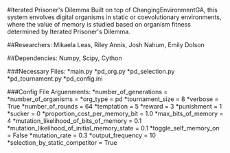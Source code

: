 #Iterated Prisoner's Dilemma
Built on top of ChangingEnvironmentGA, this system envolves digital organisms in static or coevolutionary environments, where the value of memory is studied based on organism fitness determined by Iterated Prisoner's Dilemma.

##Researchers:
Mikaela Leas, Riley Annis, Josh Nahum, Emily Dolson

##Dependencies:
Numpy, Scipy, Cython

###Necessary Files:
*main.py
*pd_org.py
*pd_selection.py
*pd_tournament.py
*pd_config.ini

###Config File Arguenments:
*number_of_generations =
*number_of_organisms = 
*org_type = pd
*tournament_size = 8
*verbose = True
*number_of_rounds = 64
*temptation = 5
*reward = 3
*punishment = 1
*sucker = 0
*proportion_cost_per_memory_bit = 1.0
*max_bits_of_memory = 4
*mutation_likelihood_of_bits_of_memory = 0.1
*mutation_likelihood_of_initial_memory_state = 0.1
*toggle_self_memory_on = False
*mutation_rate = 0.3
*output_frequency = 10
*selection_by_static_competitor = True


